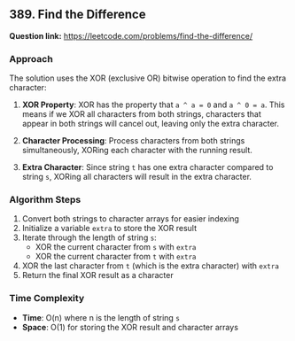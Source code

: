 ## 389. Find the Difference

**Question link:** https://leetcode.com/problems/find-the-difference/

### Approach
The solution uses the XOR (exclusive OR) bitwise operation to find the extra character:

1. **XOR Property**: XOR has the property that `a ^ a = 0` and `a ^ 0 = a`. This means if we XOR all characters from both strings, characters that appear in both strings will cancel out, leaving only the extra character.

2. **Character Processing**: Process characters from both strings simultaneously, XORing each character with the running result.

3. **Extra Character**: Since string `t` has one extra character compared to string `s`, XORing all characters will result in the extra character.

### Algorithm Steps
1. Convert both strings to character arrays for easier indexing
2. Initialize a variable `extra` to store the XOR result
3. Iterate through the length of string `s`:
   - XOR the current character from `s` with `extra`
   - XOR the current character from `t` with `extra`
4. XOR the last character from `t` (which is the extra character) with `extra`
5. Return the final XOR result as a character

### Time Complexity
- **Time**: O(n) where n is the length of string `s`
- **Space**: O(1) for storing the XOR result and character arrays
